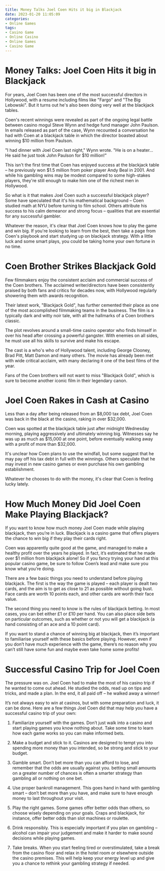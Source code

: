 ```yaml
---
title: Money Talks Joel Coen Hits it big in Blackjack 
date: 2023-01-20 11:05:09
categories:
- Online Games
tags:
- Casino Game
- Online Casino
- Online Games
- Casino Game
---
```



#  Money Talks: Joel Coen Hits it big in Blackjack 

For years, Joel Coen has been one of the most successful directors in Hollywood, with a resume including films like "Fargo" and "The Big Lebowski". But it turns out he's also been doing very well at the blackjack tables.

Coen's recent winnings were revealed as part of the ongoing legal battle between casino mogul Steve Wynn and hedge fund manager John Paulson. In emails released as part of the case, Wynn recounted a conversation he had with Coen at a blackjack table in which the director boasted about winning $10 million from Paulson.

"I had dinner with Joel Coen last night," Wynn wrote. "He is on a heater… He said he just took John Paulson for $10 million!"

This isn't the first time that Coen has enjoyed success at the blackjack table – he previously won $1.5 million from poker player Andy Beal in 2001. And while his gambling wins may be modest compared to some high-stakes players, they're still enough to make him one of the richest men in Hollywood.

So what is it that makes Joel Coen such a successful blackjack player? Some have speculated that it's his mathematical background – Coen studied math at NYU before turning to film school. Others attribute his success to his calm demeanor and strong focus – qualities that are essential for any successful gambler.

Whatever the reason, it's clear that Joel Coen knows how to play the game and win big. If you're looking to learn from the best, then take a page from Coen's playbook and start studying up on blackjack strategy. With a little luck and some smart plays, you could be taking home your own fortune in no time.

#  Coen Brother Strikes Blackjack Gold 

Few filmmakers enjoy the consistent acclaim and commercial success of the Coen brothers. The acclaimed writer/directors have been consistently praised by both fans and critics for decades now, with Hollywood regularly showering them with awards recognition.

Their latest work, "Blackjack Gold", has further cemented their place as one of the most accomplished filmmaking teams in the business. The film is a typically dark and witty noir tale, with all the hallmarks of a Coen brothers classic.

The plot revolves around a small-time casino operator who finds himself in over his head after crossing a powerful gangster. With enemies on all sides, he must use all his skills to survive and make his escape.

The cast is a who's who of Hollywood talent, including George Clooney, Brad Pitt, Matt Damon and many others. The movie has already been met with wide critical acclaim, with many declaring it one of the best films of the year.

Fans of the Coen brothers will not want to miss "Blackjack Gold", which is sure to become another iconic film in their legendary canon.

#  Joel Coen Rakes in Cash at Casino 

Less than a day after being released from an $8,000 tax debt, Joel Coen was back in the black at the casino, raking in over $32,000.

Coen was spotted at the blackjack table just after midnight Wednesday morning, playing aggressively and ultimately winning big. Witnesses say he was up as much as $15,000 at one point, before eventually walking away with a profit of more than $32,000.

It's unclear how Coen plans to use the windfall, but some suggest that he may pay off his tax debt in full with the winnings. Others speculate that he may invest in new casino games or even purchase his own gambling establishment.

Whatever he chooses to do with the money, it's clear that Coen is feeling lucky lately.

#  How Much Money Did Joel Coen Make Playing Blackjack? 

If you want to know how much money Joel Coen made while playing blackjack, then you’re in luck. Blackjack is a casino game that offers players the chance to win big if they play their cards right. 

Coen was apparently quite good at the game, and managed to make a healthy profit over the years he played. In fact, it’s estimated that he made over $1 million from blackjack alone! So if you fancy trying your hand at this popular casino game, be sure to follow Coen’s lead and make sure you know what you’re doing. 

There are a few basic things you need to understand before playing blackjack. The first is the way the game is played – each player is dealt two cards, and the aim is to get as close to 21 as possible without going bust. Face cards are worth 10 points each, and other cards are worth their face value. 

The second thing you need to know is the rules of blackjack betting. In most cases, you can bet either £1 or £10 per hand. You can also place side bets on particular outcomes, such as whether or not you will get a blackjack (a hand consisting of an ace and a 10 point card). 

If you want to stand a chance of winning big at blackjack, then it’s important to familiarise yourself with these basics before playing. However, even if you don’t have much experience with the game, there’s no reason why you can’t still have some fun and maybe even take home some profits!

#  Successful Casino Trip for Joel Coen

The pressure was on. Joel Coen had to make the most of his casino trip if he wanted to come out ahead. He studied the odds, read up on tips and tricks, and made a plan. In the end, it all paid off – he walked away a winner!

It’s not always easy to win at casinos, but with some preparation and luck, it can be done. Here are a few things Joel Coen did that may help you have a successful casino trip of your own:

1) Familiarize yourself with the games. Don’t just walk into a casino and start playing games you know nothing about. Take some time to learn how each game works so you can make informed bets.

2) Make a budget and stick to it. Casinos are designed to tempt you into spending more money than you intended, so be strong and stick to your budget.

3) Gamble smart. Don’t bet more than you can afford to lose, and remember that the odds are usually against you. betting small amounts on a greater number of chances is often a smarter strategy than gambling all or nothing on one bet.

4) Use proper bankroll management. This goes hand in hand with gambling smart – don’t bet more than you have, and make sure to have enough money to last throughout your visit.

5) Play the right games. Some games offer better odds than others, so choose wisely depending on your goals. Craps and blackjack, for instance, offer better odds than slot machines or roulette.

6) Drink responsibly. This is especially important if you plan on gambling – alcohol can impair your judgement and make it harder to make sound decisions while playing games.

7) Take breaks. When you start feeling tired or overstimulated, take a break from the casino floor and relax in the hotel room or elsewhere outside the casino premises. This will help keep your energy level up and give you a chance to rethink your gambling strategy if needed.